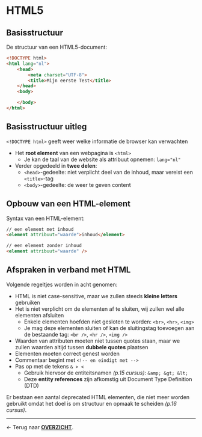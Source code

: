 # HTML5

## Basisstructuur

De structuur van een HTML5-document:


```html
<!DOCTYPE html>
<html lang="nl">
    <head> 
        <meta charset="UTF-8">
        <title>Mijn eerste Test</title>
    </head>
    <body>

    </body>
</html>
```

## Basisstructuur uitleg

`<!DOCTYPE html>` geeft weer welke informatie de browser kan verwachten

* Het **root element** van een webpagina is `<html>`
    * Je kan de taal van de website als attribuut opnemen: `lang="nl"`
* Verder opgedeeld in **twee delen**:
    * `<head>`-gedeelte: niet verplicht deel van de inhoud, maar vereist een `<title>`-tag
    * `<body>`-gedeelte: de weer te geven content

## Opbouw van een HTML-element

Syntax van een HTML-element:

```html
// een element met inhoud
<element attribuut="waarde">inhoud</element>

// een element zonder inhoud
<element attribuut="waarde" />
```

## Afspraken in verband met HTML

Volgende regeltjes worden in acht genomen:

* HTML is niet case-sensitive, maar we zullen steeds **kleine letters** gebruiken
* Het is niet verplicht om de elementen af te sluiten, wij zullen wel alle elementen afsluiten
    * Enkele elementen hoefden niet gesloten te worden: `<br>`, `<hr>`, `<img>`
    * Je mag deze elementen sluiten of kan de sluitingstag toevoegen aan de bestaande tag: `<br />`, `<hr />`, `<img />`
* Waarden van attributen moeten niet tussen quotes staan, maar we zullen waarden altijd tussen **dubbele quotes** plaatsen
* Elementen moeten correct genest worden
* Commentaar begint met `<!-- en eindigt met -->`
* Pas op met de tekens `& > <`
    * Gebruik hiervoor de entiteitsnamen *(p.15 cursus)*: `&amp; &gt; &lt;`
    * Deze **entity references** zijn afkomstig uit Document Type Definition (DTD)

Er bestaan een aantal deprecated HTML elementen, die niet meer worden gebruikt omdat het doel is om structuur en opmaak te scheiden *(p.16 cursus)*.

---

&larr; Terug naar [**OVERZICHT**](./README.md#overview).